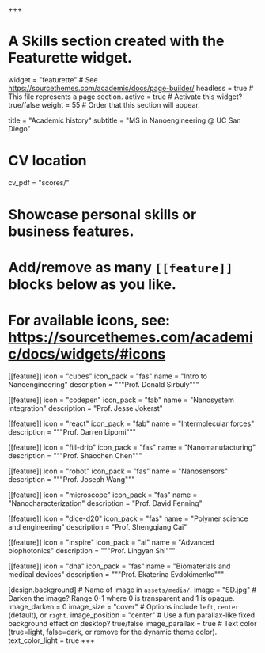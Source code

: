 +++
# A Skills section created with the Featurette widget.
widget = "featurette"  # See https://sourcethemes.com/academic/docs/page-builder/
headless = true  # This file represents a page section.
active = true  # Activate this widget? true/false
weight = 55  # Order that this section will appear.

title = "Academic history"
subtitle = "MS in Nanoengineering @ UC San Diego"

# CV location
cv_pdf = "scores/"



# Showcase personal skills or business features.
# 
# Add/remove as many `[[feature]]` blocks below as you like.
# 
# For available icons, see: https://sourcethemes.com/academic/docs/widgets/#icons

[[feature]]
  icon = "cubes"
  icon_pack = "fas"
  name = "Intro to Nanoengineering"
  description = """Prof. Donald Sirbuly"""  

[[feature]]
  icon = "codepen"
  icon_pack = "fab"
  name = "Nanosystem integration"
  description = "Prof. Jesse Jokerst" 

[[feature]]
  icon = "react"
  icon_pack = "fab"
  name = "Intermolecular forces"
  description = """Prof. Darren Lipomi"""

[[feature]]
  icon = "fill-drip"
  icon_pack = "fas"
  name = "Nanomanufacturing"
  description = """Prof. Shaochen Chen"""
  
 [[feature]]
  icon = "robot"
  icon_pack = "fas"
  name = "Nanosensors"
  description = """Prof. Joseph Wang"""
  
 [[feature]]
  icon = "microscope"
  icon_pack = "fas"
  name = "Nanocharacterization"
  description = "Prof. David Fenning"
  
  [[feature]]
  icon = "dice-d20"
  icon_pack = "fas"
  name = "Polymer science and engineering"
  description = "Prof. Shengqiang Cai"

[[feature]]
  icon = "inspire"
  icon_pack = "ai"
  name = "Advanced biophotonics"
  description = """Prof. Lingyan Shi"""
  
  [[feature]]
  icon = "dna"
  icon_pack = "fas"
  name = "Biomaterials and medical devices"
  description = """Prof. Ekaterina Evdokimenko"""

[design.background]
    # Name of image in `assets/media/`.
    image = "SD.jpg"
    # Darken the image? Range 0-1 where 0 is transparent and 1 is opaque.
    image_darken = 0
    image_size = "cover"
    # Options include `left`, `center` (default), or `right`.
    image_position = "center"
    # Use a fun parallax-like fixed background effect on desktop? true/false
    image_parallax = true
    # Text color (true=light, false=dark, or remove for the dynamic theme color).
    text_color_light = true
+++
